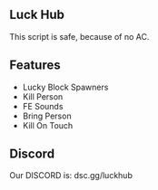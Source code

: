 ## Luck Hub
This script is safe, because of no AC.
## Features
- Lucky Block Spawners
- Kill Person
- FE Sounds
- Bring Person
- Kill On Touch
## Discord
Our DISCORD is: dsc.gg/luckhub
